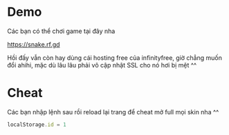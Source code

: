 # Demo
Các bạn có thể chơi game tại đây nha

https://snake.rf.gd

Hồi đấy vẫn còn hay dùng cái hosting free của infinityfree, giờ chẳng muốn đổi ahihi, mặc dù lâu lâu phải vô cập nhật SSL cho nó hơi bị mệt ^^

# Cheat
Các bạn nhập lệnh sau rồi reload lại trang để cheat mở full mọi skin nha ^^
```js
localStorage.id = 1
```
